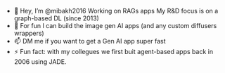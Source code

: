 - 👋 Hey, I’m @mibakh2016
  Working on RAGs apps
  My R&D focus is on a graph-based DL (since 2013)
- 💞️ For fun I can build the image gen AI apps (and any custom diffusers wrappers)
- 📫 DM me if you want to get a Gen AI app super fast
- ⚡ Fun fact: with my collegues we first buit agent-based apps back in 2006 using JADE. 

<!---
mibakh2016/mibakh2016 is a ✨ special ✨ repository because its `README.md` (this file) appears on your GitHub profile.
You can click the Preview link to take a look at your changes.
--->
